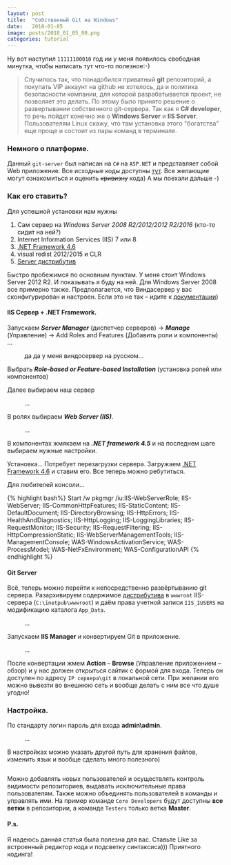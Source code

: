```yaml
---
layout: post
title:  "Собственный Git на Windows"
date:   2018-01-05
image: posts/2018_01_05_00.png
categories: tutorial
---
```

<p class="intro"><span class="dropcap">Н</span>у вот наступил <code>11111100010</code> год ии у меня появилось свободная минутка, чтобы написать тут что-то полезное:-)</p>

<blockquote>Случилось так, что понадобился приватный  <b>git</b> репозиторий, а покупать VIP аккаунт на github не хотелось, да и политика безопасности компании, для которой разрабатывается проект, не позволяет это делать. По этому было принято решение о развертывании собственного git-сервера. Так как я <b>C# developer</b>, то речь пойдет конечно же о <b>Windows Server</b> и <b>IIS Server</b>. Пользователям Linux скажу, что там установка этого "богатства" еще проще и состоит из пары команд в терминале.</blockquote>

### Немного о платформе.

Данный `git-server` был написан на `C#` на `ASP.NET` и представляет собой Web приложение. Все исходные коды доступны <a href="https://github.com/jakubgarfield/Bonobo-Git-Server">тут</a>. Все желающие могут ознакомиться и оценить <strike>кривизну</strike> кода) А мы поехали дальше -)

### Как его ставить?

Для успешной установки нам нужны

 1. Сам сервер на *Windows Server 2008 R2/2012/2012 R2/2016* (кто-то сидит на ней?)
 2. Internet Information Services (IIS) 7 или 8
 3. <a href="https://www.microsoft.com/en-gb/download/details.aspx?id=48130">.NET Framework 4.6</a>
 4. visual redist 2012/2015 и CLR
 5. <a href="https://bonobogitserver.com/Git">Server дистрибутив</a>

Быстро пробежимся по основным пунктам. У меня стоит Windows Server 2012 R2. И показывать я буду на ней. Для Windows Server 2008 все примерно также. Предполагается, что Виндасервер у вас сконфигурирован и настроен. Если это не так – идите к   <a href="https://msdn.microsoft.com/ru-ru/library/hh801901(v=ws.11).aspx">документации</a>)

#### IIS Сервер + .NET Framework.

Запускаем ***Server Manager*** (диспетчер серверов) -> ***Manage*** (Управление) -> Add Roles and Features (Добавить роли и компоненты) …

<figure>
	<img src="{{ '/assets/img/posts/2018_01_05_01.png' | prepend: site.baseurl }}" alt=""> 
	<figcaption>да да у меня виндосервер на русском...</figcaption>
</figure>

Выбрать ***Role-based or Feature-based Installation*** (установка ролей или компонентов)

Далее выбираем наш сервер

<figure>
	<img src="{{ '/assets/img/posts/2018_01_05_02.png' | prepend: site.baseurl }}" alt=""> 
	<figcaption>...</figcaption>
</figure>

В ролях выбираем ***Web Server (IIS)***.

<figure>
	<img src="{{ '/assets/img/posts/2018_01_05_03.png' | prepend: site.baseurl }}" alt=""> 
	<figcaption>...</figcaption>
</figure>

В компонентах жмякаем на ***.NET framework 4.5*** и на последнем шаге выбираем нужные настройки.

Установка… Потребует перезагрузки сервера. Загружаем <a href="https://www.microsoft.com/en-gb/download/details.aspx?id=48130">.NET Framework 4.6</a> и ставим его. Все теперь можно ребутиться.

Для любителей консоли...

{% highlight bash%}
Start /w pkgmgr /iu:IIS-WebServerRole;
IIS-WebServer;
IIS-CommonHttpFeatures;
IIS-StaticContent;
IIS-DefaultDocument;
IIS-DirectoryBrowsing;
IIS-HttpErrors;
IIS-HealthAndDiagnostics;
IIS-HttpLogging;
IIS-LoggingLibraries;
IIS-RequestMonitor;
IIS-Security;
IIS-RequestFiltering;
IIS-HttpCompressionStatic;
IIS-WebServerManagementTools;
IIS-ManagementConsole;
WAS-WindowsActivationService;
WAS-ProcessModel;
WAS-NetFxEnvironment;
WAS-ConfigurationAPI
{% endhighlight %}

#### Git Server

Всё, теперь можно перейти к непосредственно развёртыванию git сервера. Разархивируем содержимое <a href="https://bonobogitserver.com/Git">дистрибутива</a> в `wwwroot` IIS-сервера (`C:\inetpub\wwwroot`) и даём права учетной записи `IIS_IUSERS` на модификацию каталога `App_Data`.

<figure>
	<img src="{{ '/assets/img/posts/2018_01_05_05.png' | prepend: site.baseurl }}" alt=""> 
	<figcaption>...</figcaption>
</figure>

Запускаем **IIS Manager** и конвертируем Git в приложение.

<figure>
	<img src="{{ '/assets/img/posts/2018_01_05_06.png' | prepend: site.baseurl }}" alt=""> 
	<figcaption>...</figcaption>
</figure>

После конвертации жмем **Action** – **Browse** (Управление приложением – обзор) и у нас должен открыться сайтик с формой для входа. Теперь он доступен по адресу `IP сервера\git` в локальной сети. При желании его можно вывезти во внешнюю сеть и вообще делать с ним все что душе угодно!

### Настройка.

По стандарту логин пароль для входа **admin\admin**.

<figure>
	<img src="{{ '/assets/img/posts/2018_01_05_07.png' | prepend: site.baseurl }}" alt=""> 
	<figcaption>...</figcaption>
</figure>

В настройках можно указать другой путь для хранения файлов, изменить язык и вообще сделать много полезного)

<figure>
	<img src="{{ '/assets/img/posts/2018_01_05_04.png' | prepend: site.baseurl }}" alt=""> 
	<figcaption></figcaption>
</figure>

Можно добавлять новых пользователей и осуществлять контроль видимости репозиториев, выдавать исключительные права пользователям. Также можно объединять пользователей в команды и управлять ими. На пример команде `Core Developers` будут доступны **все ветки** в репозитории, а команде `Testers` только ветка **Master**.

#### P.s.

Я надеюсь данная статья была полезна для вас. Ставьте Like за встроенный редактор кода и подсветку синтаксиса))) Приятного кодинга!
